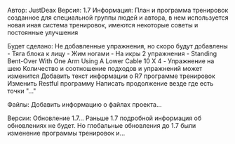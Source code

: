 Автор: JustDeax
Версия: 1.7
Информация: План и программа тренировок созданное для специальной группы людей и автора, в нем используется новая иная система тренировок, имеются некоторые советы и постоянные улучшения

Будет сделано:
	Не добавленные упражнения, но скоро будут добавлены
		- Тяга блока к лицу
		- Жим ногами
		- На икры 2 упражнения 
		- Standing Bent-Over With One Arm Using A Lower Cable 10 X 4
		- Упражнение на шею
	Количество и соотношение подходов и упражнений может изменится
	Добавить текст информации о R7 программе тренировок
	Изменить Restful программу
	Написать продолжение везде где есть точки "..."

Файлы:
	Добавить информацию о файлах проекта...

Версии:
	Обновление 1.7...
	Раньше 1.7 подробной информация об обновлениях не будет. Но глобальные обновления до 1.7 были изменение программы тренировок и...



